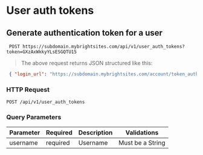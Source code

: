#  User auth tokens 

## Generate authentication token for a user

```shell
 POST https://subdomain.mybrightsites.com/api/v1/user_auth_tokens?token=GXzAxWkkyYLsESGQTU15 
```

> The above request returns JSON structured like this:

```json
 { "login_url": "https://subdomain.mybrightsites.com/account/token_auth?token=62BMxzbhY9GFpETFwzeu" } 
```

### HTTP Request

`POST /api/v1/user_auth_tokens`

### Query Parameters

Parameter | Required | Description | Validations
--------- | -------- | ----------- | -----------
username  |  required  | Username |  Must be a String 


